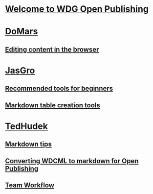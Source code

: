 # [Welcome to WDG Open Publishing](Welcome.md)

# [DoMars]()

## [Editing content in the browser](domars/Directions_To_Update_Existing_Topic_Using_Browser.md)

# [JasGro]()

## [Recommended tools for beginners](jasgro/tools-for-beginners.md)

## [Markdown table creation tools](jasgro/table_creation_tools.md)

# [TedHudek]()

## [Markdown tips](tedhudek/markdown-tips.md)

## [Converting WDCML to markdown for Open Publishing](tedhudek/wdcml-to-open-publish.md)

## [Team Workflow](tedhudek/workflow.md)


